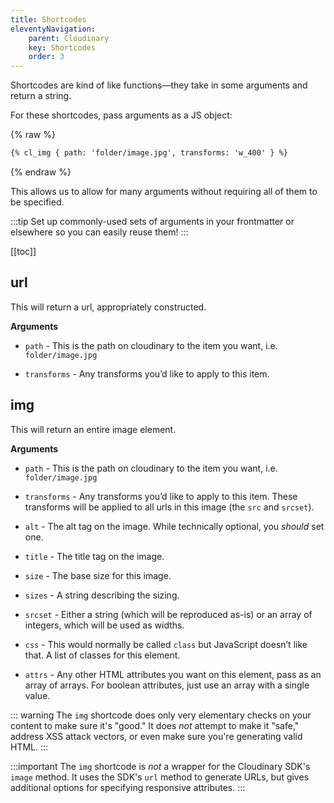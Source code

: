 ```yaml
---
title: Shortcodes
eleventyNavigation:
    parent: Cloudinary
    key: Shortcodes
    order: 3
---
```

Shortcodes are kind of like functions—they take in some arguments and return a string.

For these shortcodes, pass arguments as a JS object:

{% raw %}
```html
{% cl_img { path: 'folder/image.jpg', transforms: 'w_400' } %}
```
{% endraw %}

This allows us to allow for many arguments without requiring all of them to be specified.

:::tip
Set up commonly-used sets of arguments in your frontmatter or elsewhere so you can easily reuse them!
:::

[[toc]]

## url

This will return a url, appropriately constructed.

**Arguments**

-   `path` - This is the path on cloudinary to the item you want, i.e. `folder/image.jpg`

-   `transforms` - Any transforms you’d like to apply to this item.

## img

This will return an entire image element.

**Arguments**

-   `path` - This is the path on cloudinary to the item you want, i.e. `folder/image.jpg`

-   `transforms` - Any transforms you’d like to apply to this item. These transforms will be applied to all urls in this image (the `src` and `srcset`).

-   `alt` - The alt tag on the image.
    While technically optional, you _should_ set one.

-   `title` - The title tag on the image.

-   `size` - The base size for this image.

-   `sizes` - A string describing the sizing.

-   `srcset` - Either a string (which will be reproduced as-is) or an array of integers, which will be used as widths.

-   `css` - This would normally be called `class` but JavaScript doesn’t like that.
    A list of classes for this element.

-   `attrs` - Any other HTML attributes you want on this element, pass as an array of arrays.
    For boolean attributes, just use an array with a single value.
    
::: warning
The `img` shortcode does only very elementary checks on your content to make sure it's "good." 
It does _not_ attempt to make it "safe," address XSS attack vectors, or even make sure you're generating valid HTML.
:::

:::important
The `img` shortcode is _not_ a wrapper for the Cloudinary SDK's `image` method.
It uses the SDK's `url` method to generate URLs, but gives additional options for specifying responsive attributes.
:::
